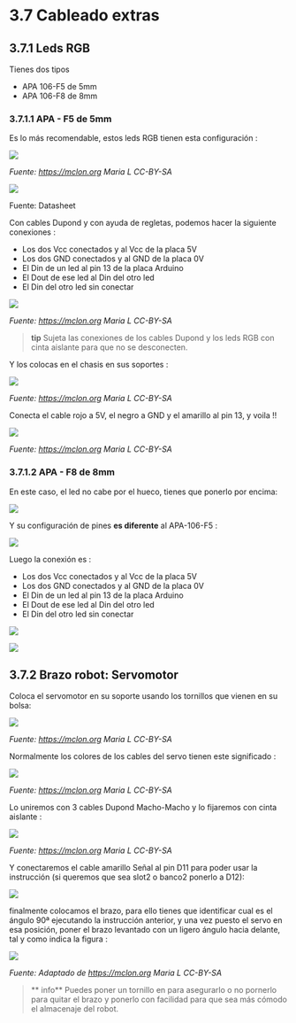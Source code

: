 # 3.7 Cableado extras

## 3.7.1 Leds RGB

Tienes dos tipos

* APA 106-F5 de 5mm
* APA 106-F8 de 8mm

### 3.7.1.1 APA - F5 de 5mm

 Es lo más recomendable, estos leds RGB tienen esta configuración :

 ![](/assets/ledsRGB.jpg)

 _Fuente: https://mclon.org Maria L CC-BY-SA_

 ![](/assets/APA-106-F5.png)

 Fuente: Datasheet

 Con cables Dupond y con ayuda de regletas, podemos hacer la siguiente conexiones :

 - Los dos Vcc conectados y al Vcc de la placa 5V
 - Los dos GND conectados y al GND de la placa 0V
 - El Din de un led al pin 13 de la placa Arduino
 - El Dout de ese led al Din del otro led
 - El Din del otro led sin conectar

 ![](/assets/conexionesRGB.jpg)

 _Fuente: https://mclon.org Maria L CC-BY-SA_

 >**tip** Sujeta las conexiones de los cables Dupond y los leds RGB con cinta aislante para que no se desconecten.

 Y los colocas en el chasis en sus soportes :

 ![](/assets/chasisRGB.jpg)

 _Fuente: https://mclon.org Maria L CC-BY-SA_

 Conecta el cable rojo a 5V, el negro a GND y el amarillo al pin 13, y voila !!

 ![](/assets/RGB_neopixel6-768x576.jpg)

 _Fuente: https://mclon.org Maria L CC-BY-SA_

 ### 3.7.1.2 APA - F8 de 8mm

 En este caso, el led no cabe por el hueco, tienes que ponerlo por encima:

 ![](/assets/ledgordo.jpg)

 Y su configuración de pines **es diferente** al APA-106-F5 :

 ![](/assets/APA-106-F8.png)

 Luego la conexión es :

 - Los dos Vcc conectados y al Vcc de la placa 5V
 - Los dos GND conectados y al GND de la placa 0V
 - El Din de un led al pin 13 de la placa Arduino
 - El Dout de ese led al Din del otro led
 - El Din del otro led sin conectar

 ![](/assets/conexionRGB-F8.png)

  ![](/assets/conexionRGB-F8-REAL.png)

 ## 3.7.2 Brazo robot: Servomotor

 Coloca el servomotor en su soporte usando los tornillos que vienen en su bolsa:

 ![](/assets/servoSoporte1-768x576.jpg)

  _Fuente: https://mclon.org Maria L CC-BY-SA_

Normalmente los colores de los cables del servo tienen este significado :

![](/assets/servo_cables.jpg)

  _Fuente: https://mclon.org Maria L CC-BY-SA_

Lo uniremos con 3 cables Dupond Macho-Macho y lo fijaremos con cinta aislante :

![](/assets/servoCables.jpg)

  _Fuente: https://mclon.org Maria L CC-BY-SA_

Y conectaremos el cable amarillo Señal al pin D11 para poder usar la instrucción (si queremos que sea slot2 o banco2 ponerlo a D12):

![](/assets/instruccionservo.jpg)

finalmente colocamos el brazo, para ello tienes que identificar cual es el ángulo 90ª ejecutando la instrucción anterior, y una vez puesto el servo en esa posición, poner el brazo levantado con un ligero ángulo hacia delante, tal y como indica la figura :

![](/assets/brazo.jpg)

_Fuente: Adaptado de https://mclon.org Maria L CC-BY-SA_

>** info** Puedes poner un tornillo en para asegurarlo o no pornerlo para quitar el brazo y ponerlo con facilidad para que sea más cómodo el almacenaje del robot.
